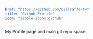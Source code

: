 ```yaml
---
href: "https://github.com/billrafferty"
title: "Github Profile"
icon: "simple-icons:github"
---
```



 My Profile page and main git repo space.
 